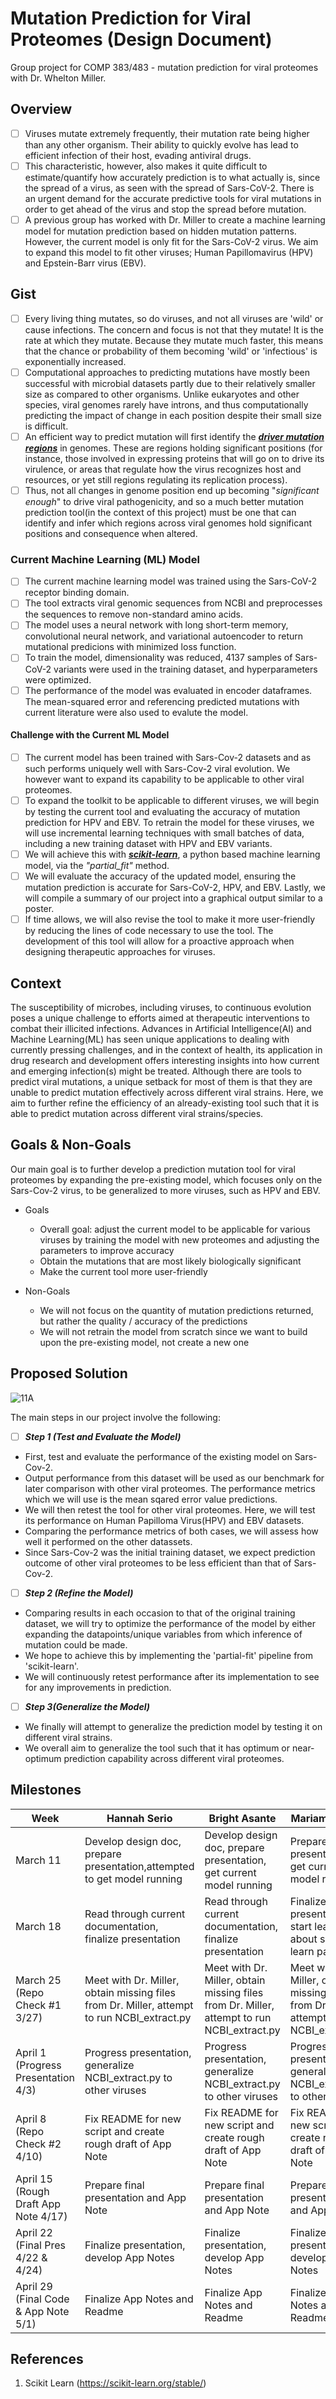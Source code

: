 # Mutation Prediction for Viral Proteomes (Design Document) 
Group project for COMP 383/483 - mutation prediction for viral proteomes with Dr. Whelton Miller. 

## Overview
- [ ] Viruses mutate extremely frequently, their mutation rate being higher than any other organism. Their ability to quickly evolve has lead to efficient infection of their host, evading antiviral drugs.
- [ ] This characteristic, however, also makes it quite difficult to estimate/quantify how accurately prediction is to what actually is, since  the spread of a virus, as seen with the spread of Sars-CoV-2. There is an urgent demand for the accurate predictive tools for viral mutations in order to get ahead of the virus and stop the spread before mutation.
- [ ] A previous group has worked with Dr. Miller to create a machine learning model for mutation prediction based on hidden mutation patterns. However, the current model is only fit for the Sars-CoV-2 virus. We aim to expand this model to fit other viruses; Human Papillomavirus (HPV) and Epstein-Barr virus (EBV).

## Gist
- [ ] Every living thing mutates, so do viruses, and not all viruses are 'wild' or cause infections. The concern and focus is not that they mutate! It is the rate at which they mutate. Because they mutate much faster, this means that the chance or probability of them becoming 'wild' or 'infectious' is exponentially increased.
- [ ] Computational approaches to predicting mutations have mostly been successful with microbial datasets partly due to their relatively smaller size as compared to other organisms. Unlike eukaryotes and other species, viral genomes rarely have introns, and thus computationally predicting the impact of change in each position despite their small size is difficult.
- [ ] An efficient way to predict mutation will first identify the [_**driver mutation regions**_](https://www.ncbi.nlm.nih.gov/pmc/articles/PMC9143829/) in genomes. These are regions holding significant positions (for instance, those involved in expressing proteins that will go on to drive its virulence, or areas that regulate how the virus recognizes host and resources, or yet still regions regulating its replication process). 
- [ ] Thus, not all changes in genome position end up becoming "_significant enough_" to drive viral pathogenicity, and so a much better mutation prediction tool(in the context of this project) must be one that can identify and infer which regions across viral genomes hold significant positions and consequence when altered.  

### Current Machine Learning (ML) Model
- [ ] The current machine learning model was trained using the Sars-CoV-2 receptor binding domain.
- [ ] The tool extracts viral genomic sequences from NCBI and preprocesses the sequences to remove non-standard amino acids.
- [ ] The model uses a neural network with long short-term memory, convolutional neural network, and variational autoencoder to return mutational predicions with minimized loss function.
- [ ] To train the model, dimensionality was reduced, 4137 samples of Sars-CoV-2 variants were used in the training dataset, and hyperparameters were optimized.
- [ ] The performance of the model was evaluated in encoder dataframes. The mean-squared error and referencing predicted mutations with current literature were also used to evalute the model.

#### Challenge with the Current ML Model
- [ ] The current model has been trained with Sars-Cov-2 datasets and as such performs uniquely well with Sars-Cov-2 viral evolution. We however want to expand its capability to be applicable to other viral proteomes.
- [ ] To expand the toolkit to be applicable to different viruses, we will begin by testing the current tool and evaluating the accuracy of mutation prediction for HPV and EBV. To retrain the model for these viruses, we will use incremental learning techniques with small batches of data, including a new training dataset with HPV and EBV variants.
- [ ] We will achieve this with [_**scikit-learn**_](https://scikit-learn.org/stable/), a python based machine learning model, via the _"partial_fit"_ method.
- [ ] We will evaluate the accuracy of the updated model, ensuring the mutation prediction is accurate for Sars-CoV-2, HPV, and EBV. Lastly, we will compile a summary of our project into a graphical output similar to a poster.
- [ ] If time allows, we will also revise the tool to make it more user-friendly by reducing the lines of code necessary to use the tool. The development of this tool will allow for a proactive approach when designing therapeutic approaches for viruses.

## Context
The susceptibility of microbes, including viruses, to continuous evolution poses a unique challenge to efforts aimed at therapeutic interventions to combat their illicited infections. Advances in Artificial Intelligence(AI) and Machine Learning(ML) has seen unique applications to dealing with currently pressing challenges, and in the context of health, its application in drug research and development offers interesting insights into how current and emerging infection(s) might be treated. 
Although there are tools to predict viral mutations, a unique setback for most of them is that they are unable to predict mutation effectively across different viral strains. Here, we aim to further refine the efficiency of an already-existing tool such that it is able to predict mutation across different viral strains/species. 

## Goals & Non-Goals
Our main goal is to further develop a prediction mutation tool for viral proteomes by expanding the pre-existing model, which focuses only on the Sars-Cov-2 virus, to be generalized to more viruses, such as HPV and EBV. 
- Goals
  - Overall goal: adjust the current model to be applicable for various viruses by training the model with new proteomes and adjusting the parameters to improve accuracy
  - Obtain the mutations that are most likely biologically significant
  - Make the current tool more user-friendly
 

- Non-Goals
  - We will not focus on the quantity of mutation predictions returned, but rather the quality / accuracy of the predictions
  - We will not retrain the model from scratch since we want to build upon the pre-existing model, not create a new one
## Proposed Solution
![11A](https://github.com/abright087/Mutation-Prediction/assets/57806377/ed296aad-de28-41dd-9414-d3ab4acad895)


The main steps in our project involve the following:
- [ ] _**Step 1 (Test and Evaluate the Model)**_
- First, test and evaluate the performance of the existing model on Sars-Cov-2.
- Output performance from this dataset will be used as our benchmark for later comparison with other viral proteomes. The performance metrics which we will use is the  mean sqared error value predictions.
- We will then retest the tool for other viral proteomes. Here, we will test its performance on Human Papilloma Virus(HPV) and EBV datasets.
- Comparing the performance metrics of both cases, we will assess how well it performed on the other datassets.
- Since Sars-Cov-2 was the initial training dataset, we expect prediction outcome of other viral proteomes to be less efficient than that of Sars-Cov-2.
- [ ] _**Step 2 (Refine the Model)**_
- Comparing results in each occasion to that of the original training dataset, we will try to optimize the performance of the model by either expanding the datapoints/unique variables from which inference of mutation could be made.
- We hope to achieve this by implementing the 'partial-fit' pipeline from 'scikit-learn'.
- We will continuously retest performance after its implementation to see for any improvements in prediction.
- [ ] _**Step 3(Generalize the Model)**_
- We finally will attempt to generalize the prediction model by testing it on different viral strains.
- We overall aim to generalize the tool such that it has optimum or near-optimum prediction capability across different viral proteomes.
      
## Milestones
| Week | Hannah Serio | Bright Asante | Mariam Ahmed | James Damaso |
| --- | --- | --- | --- | --- |
| March 11 | Develop design doc, prepare presentation,attempted to get model running | Develop design doc, prepare presentation, get current model running | Prepare presentation, get current model running | Prepare presentation, get current model running |
| March 18 | Read through current documentation, finalize presentation | Read through current documentation, finalize presentation | Finalize presentation, start learning about scikit-learn partial-fit | Finalize presentation, start learning about scikit-learn partial-fit |
| March 25 (Repo Check #1 3/27) | Meet with Dr. Miller, obtain missing files from Dr. Miller, attempt to run NCBI_extract.py | Meet with Dr. Miller, obtain missing files from Dr. Miller, attempt to run NCBI_extract.py | Meet with Dr. Miller, obtain missing files from Dr. Miller, attempt to run NCBI_extract.py | Meet with Dr. Miller, obtain missing files from Dr. Miller, attempt to run NCBI_extract.py |
| April 1 (Progress Presentation 4/3) | Progress presentation, generalize NCBI_extract.py to other viruses | Progress presentation, generalize NCBI_extract.py to other viruses | Progress presentation, generalize NCBI_extract.py to other viruses | Progress presentation, generalize NCBI_extract.py to other viruses |
| April 8 (Repo Check #2 4/10) | Fix README for new script and create rough draft of App Note | Fix README for new script and create rough draft of App Note | Fix README for new script and create rough draft of App Note | Fix README for new script and create rough draft of App Note |
| April 15 (Rough Draft App Note 4/17) | Prepare final presentation and App Note | Prepare final presentation and App Note | Prepare final presentation and App Note | Prepare final presentation and App Note |
| April 22 (Final Pres 4/22 & 4/24) | Finalize presentation, develop App Notes | Finalize presentation, develop App Notes | Finalize presentation, develop App Notes | Finalize presentation, develop App Notes |
| April 29 (Final Code & App Note 5/1) | Finalize App Notes and Readme | Finalize App Notes and Readme | Finalize App Notes and Readme | Finalize App Notes and Readme |


## References

1. Scikit Learn (https://scikit-learn.org/stable/)

